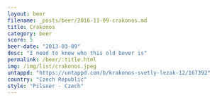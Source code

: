```yaml
---
layout: beer
filename: _posts/beer/2016-11-09-crakonos.md
title: Crakonos
category: beer
score: 5
beer-date: "2013-03-09"
desc: "I need to know who this old bever is"
permalink: /beer/:title.html
img: /img/list/crakonos.jpeg
untappd: "https://untappd.com/b/krakonos-svetly-lezak-12/167392"
country: "Czech Republic"
style: "Pilsner - Czech"
---
```


